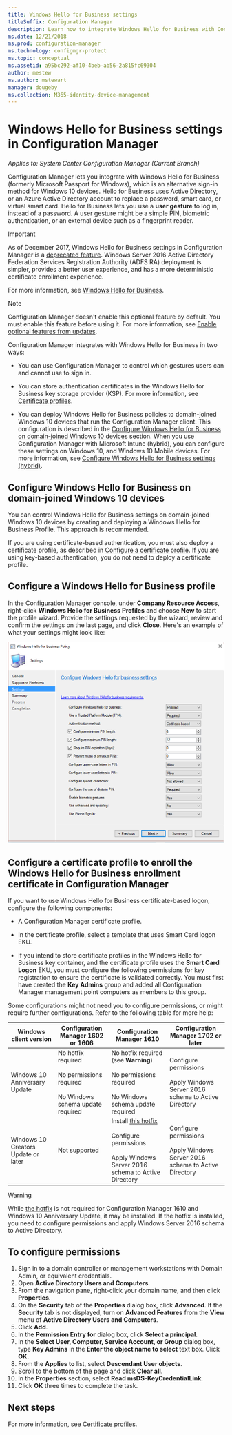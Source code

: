 ```yaml
---
title: Windows Hello for Business settings
titleSuffix: Configuration Manager
description: Learn how to integrate Windows Hello for Business with Configuration Manager.
ms.date: 12/21/2018
ms.prod: configuration-manager
ms.technology: configmgr-protect
ms.topic: conceptual
ms.assetid: a95bc292-af10-4beb-ab56-2a815fc69304
author: mestew
ms.author: mstewart
manager: dougeby
ms.collection: M365-identity-device-management
---
```


# Windows Hello for Business settings in Configuration Manager

*Applies to: System Center Configuration Manager (Current Branch)*

<!--1245704-->
Configuration Manager lets you integrate with Windows Hello for Business (formerly Microsoft Passport for Windows), which is an alternative sign-in method for Windows 10 devices. Hello for Business uses Active Directory, or an Azure Active Directory account to replace a password, smart card, or virtual smart card. Hello for Business lets you use a **user gesture** to log in, instead of a password. A user gesture might be a simple PIN, biometric authentication, or an external device such as a fingerprint reader.


> [!Important]  
> As of December 2017, Windows Hello for Business settings in Configuration Manager is a [deprecated feature](/sccm/core/plan-design/changes/deprecated/removed-and-deprecated-cmfeatures). Windows Server 2016 Active Directory Federation Services Registration Authority (ADFS RA) deployment is simpler, provides a better user experience, and has a more deterministic certificate enrollment experience.  


For more information, see [Windows Hello for Business](https://docs.microsoft.com/windows/access-protection/hello-for-business/hello-identity-verification).


> [!Note]  
> Configuration Manager doesn't enable this optional feature by default. You must enable this feature before using it. For more information, see [Enable optional features from updates](/sccm/core/servers/manage/install-in-console-updates#bkmk_options).<!--505213-->  


Configuration Manager integrates with Windows Hello for Business in two ways:  

- You can use Configuration Manager to control which gestures users can and cannot use to sign in.  

- You can store authentication certificates in the Windows Hello for Business key storage provider (KSP). For more information, see [Certificate profiles](introduction-to-certificate-profiles.md).  

- You can deploy Windows Hello for Business policies to domain-joined Windows 10 devices that run the Configuration Manager client. This configuration is described in the [Configure Windows Hello for Business on domain-joined Windows 10 devices](#configure-windows-hello-for-business-on-domain-joined-windows-10-devices) section. When you use Configuration Manager with Microsoft Intune (hybrid), you can configure these settings on Windows 10, and Windows 10 Mobile devices. For more information, see [Configure Windows Hello for Business settings (hybrid)](/sccm/mdm/deploy-use/windows-hello-for-business-settings).



## Configure Windows Hello for Business on domain-joined Windows 10 devices

You can control Windows Hello for Business settings on domain-joined Windows 10 devices by creating and deploying a Windows Hello for Business Profile. This approach is recommended.


If you are using certificate-based authentication, you must also deploy a certificate profile, as described in [Configure a certificate profile](#configure-a-certificate-profile-to-enroll-the-windows-hello-for-business-enrollment-certificate-in-configuration-manager). If you are using key-based authentication, you do not need to deploy a certificate profile.



## Configure a Windows Hello for Business profile  

In the Configuration Manager console, under **Company Resource Access**, right-click **Windows Hello for Business Profiles** and choose **New** to start the profile wizard. Provide the settings requested by the wizard, review and confirm the settings on the last page, and click **Close**. Here's an example of what your settings might look like:  

![Windows Hello for Business Policy wizard, showing the list of available settings](../media/Hello-for-Business-settings.png)



## Configure a certificate profile to enroll the Windows Hello for Business enrollment certificate in Configuration Manager  

If you want to use Windows Hello for Business certificate-based logon, configure the following components:  

-   A Configuration Manager certificate profile.  

-   In the certificate profile, select a template that uses Smart Card logon EKU.  

-	If you intend to store certificate profiles in the Windows Hello for Business key container, and the certificate profile uses the **Smart Card Logon** EKU, you must configure the following permissions for key registration to ensure the certificate is validated correctly.
You must first have created the **Key Admins** group and added all Configuration Manager management point computers as members to this group.

Some configurations might not need you to configure permissions, or might require further configurations. Refer to the following table for more help:

|Windows client version|Configuration Manager 1602 or 1606|Configuration Manager 1610|Configuration Manager 1702 or later|
|-|-|-|-|
|Windows 10 Anniversary Update|No hotfix required<br><br>No permissions required<br><br>No Windows schema update required|No hotfix required (see **Warning**)<br><br>No permissions required<br><br>No Windows schema update required|Configure permissions<br><br>Apply Windows Server 2016 schema to Active Directory|
|Windows 10 Creators Update or later|Not supported|Install [this hotfix](https://support.microsoft.com/help/4010155/update-rollup-for-system-center-configuration-manager-current-branch-v)<br><br>Configure permissions<br><br>Apply Windows Server 2016 schema to Active Directory|Configure permissions<br><br>Apply Windows Server 2016 schema to Active Directory|

> [!WARNING]
> While [the hotfix](https://support.microsoft.com/help/4010155/update-rollup-for-system-center-configuration-manager-current-branch-v) is not required for Configuration Manager 1610 and Windows 10 Anniversary Update, it may be installed.  If the hotfix is installed, you need to configure permissions and apply Windows Server 2016 schema to Active Directory.

## To configure permissions

1.	Sign in to a domain controller or management workstations with Domain Admin, or equivalent credentials.
2.	Open **Active Directory Users and Computers**.
3.	From the navigation pane, right-click your domain name, and then click **Properties**.
4.	On the **Security** tab of the *<domain name>* **Properties** dialog box, click **Advanced**. 
If the **Security** tab is not displayed, turn on **Advanced Features** from the **View** menu of **Active Directory Users and Computers**.
5.	Click **Add**.
6.	In the **Permission Entry for** *<domain name>* dialog box, click **Select a principal**.
7.	In the **Select User, Computer, Service Account, or Group** dialog box, type **Key Admins** in the **Enter the object name to select** text box. Click **OK**.
8.	From the **Applies to** list, select **Descendant User objects**.
9.	Scroll to the bottom of the page and click **Clear all**.
10.	In the **Properties** section, select **Read msDS-KeyCredentialLink**.
11.	Click **OK** three times to complete the task.


## Next steps

For more information, see [Certificate profiles](introduction-to-certificate-profiles.md).  




